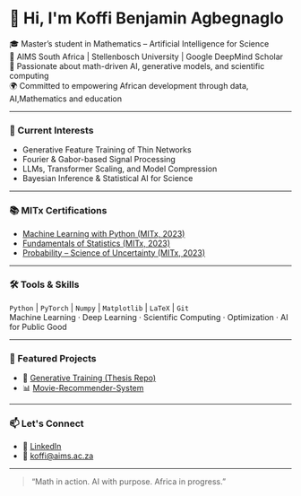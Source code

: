 # 👋 Hi, I'm Koffi Benjamin Agbegnaglo

🎓 Master’s student in Mathematics – Artificial Intelligence for Science  
📍 AIMS South Africa | Stellenbosch University | Google DeepMind Scholar  
🔬 Passionate about math-driven AI, generative models, and scientific computing  
🌍 Committed to empowering African development through data, AI,Mathematics and education

---

### 🔭 Current Interests

- Generative Feature Training of Thin Networks  
- Fourier & Gabor-based Signal Processing  
- LLMs, Transformer Scaling, and Model Compression  
- Bayesian Inference & Statistical AI for Science  

---

### 📚 MITx Certifications

- [Machine Learning with Python (MITx, 2023)](https://courses.edx.org/certificates/62a42842132c4265ad152d57726be0b3)  
- [Fundamentals of Statistics (MITx, 2023)](https://courses.edx.org/certificates/e24fadc11c6641c78f3e6f0e69b4d2a4)  
- [Probability – Science of Uncertainty (MITx, 2023)](https://courses.edx.org/certificates/7a7face64b88439598bf490f741b2392)

---

### 🛠️ Tools & Skills

`Python` | `PyTorch` | `Numpy` | `Matplotlib` | `LaTeX` | `Git`  
Machine Learning · Deep Learning · Scientific Computing · Optimization · AI for Public Good

---

### 📂 Featured Projects

- 🔬 [Generative Training (Thesis Repo)](https://github.com/BEN10KOFFI/Thesis_Project)  
- 📊 [Movie-Recommender-System](https://github.com/BEN10KOFFI/Movie-recommender-systems)  


---

### 📫 Let's Connect

- 🔗 [LinkedIn](https://linkedin.com/in/koffi-benjamin-ai)  
- 📧 koffi@aims.ac.za  


---

> “Math in action. AI with purpose. Africa in progress.”

